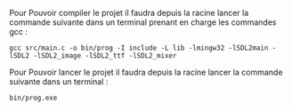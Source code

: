 Pour Pouvoir compiler le projet il faudra depuis la racine lancer la commande suivante dans un terminal prenant en charge les commandes gcc :

```
gcc src/main.c -o bin/prog -I include -L lib -lmingw32 -lSDL2main -lSDL2 -lSDL2_image -lSDL2_ttf -lSDL2_mixer
```

Pour Pouvoir lancer le projet il faudra depuis la racine lancer la commande suivante dans un terminal :

```
bin/prog.exe
```
